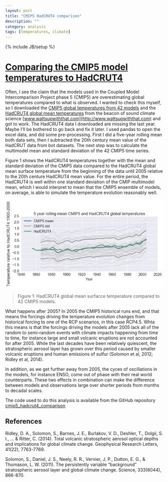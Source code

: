 ```yaml
---
layout: post
title: "CMIP5 HadCRUT4 comparison"
description: ""
category: analysis
tags: [temperatures, climate]
---
```

{% include JB/setup %}

# [Comparing the CMIP5 model temperatures to HadCRUT4](http://hansbrenna.github.io/analysis/2016/04/29/cmip5-hadcrut4-comparison)
Often, I see the claim that the models used in the Coupled Model Intercomparison Project phase 5 (CMIP5) are overestimating global temperatures compared to what is observed. I wanted to check this myself, so I downloaded the [CMIP5 global temperatures from 42 models](https://dl.dropboxusercontent.com/u/96723180/CMIP5%20Models%20Air%20Temp%20One%20Member.xlsx) and the [HadCRUT4 global mean temperatures](https://dl.dropboxusercontent.com/u/96723180/HadCRUT%20Absolute%20Temps.csv) from the beacon of sound climate science [www.wattsupwiththat.com](http://www.wattsupwiththat.com) and got to work. The HadCRUT4 data I downloaded are missing the last year. Maybe I'll be bothered to go back and fix it later. I used pandas to open the excel data, and did some pre-processing. First I did a five-year rolling mean both data sets, then I subtracted the 20th century mean value of the HadCRUT data from bot datasets. The next step was to calculate the multimodel mean and standard deviation of the 42 CMIP5 time series.

Figure 1 shows the HadCRUT4 temperatures together with the mean and standard deviation of the CMIP5 data compared to the HadCRUT4 global mean surface temperature from the beginning of the data until 2005 relative to the 20th centure HadCRUT4 mean value. For the entire period, the HadCRUT4 is well within one standard deviation of the CMIP multimodel mean, which I would interpret to mean that the CMIP5 ensemble of models, on average, is able to simulate the temperature evolution reasonably well. 

![CMIP5 and HadCRUT4 comparison](https://raw.githubusercontent.com/hansbrenna/cmip4_hadcrut4_comparison/master/hadcrut_cmip_comparison.png)
<br>
>Figure 1: HadCRUT4 global mean surfacce temperature compared to 42 CMIP5 models.

What happens after 2005? In 2005 the CMIP5 historical runs end, and that means the forcings driving the temperature evolution changes from historical forcing to one of the RCP scenarios, in this case RCP4.5. Whta this means is that the forcings driving the models after 2005 lack all of the random to semi-random events with climate impacts happening from time to time, for instance large and small volcanic eruptions are not accounted for after 2005. While the last decades have been relatively quiescent, the stratospheric aerosol layer has grown over this period caused by smaller volcanic eruptions and human emissions of sulfur (Solomon et al, 2012; Ridley et al, 2014).

In addition, as we get further away from 2005, the cyces of oscillations in the models, for instance ENSO, come out of phase with their real world counterparts. These two effects in combination can make the difference between models and observations large over shorter periods from months to decadal scales.

The code used to do this analysis is available from the GitHub repository [cmip5_hadcrut4_comparison](https://github.com/hansbrenna/cmip4_hadcrut4_comparison)

## References
Ridley, D. A., Solomon, S., Barnes, J. E., Burlakov, V. D., Deshler, T., Dolgii, S. I., ... & Ritter, C. (2014). Total volcanic stratospheric aerosol optical depths and implications for global climate change. Geophysical Research Letters, 41(22), 7763-7769.

Solomon, S., Daniel, J. S., Neely, R. R., Vernier, J. P., Dutton, E. G., & Thomason, L. W. (2011). The persistently variable “background” stratospheric aerosol layer and global climate change. Science, 333(6044), 866-870.
